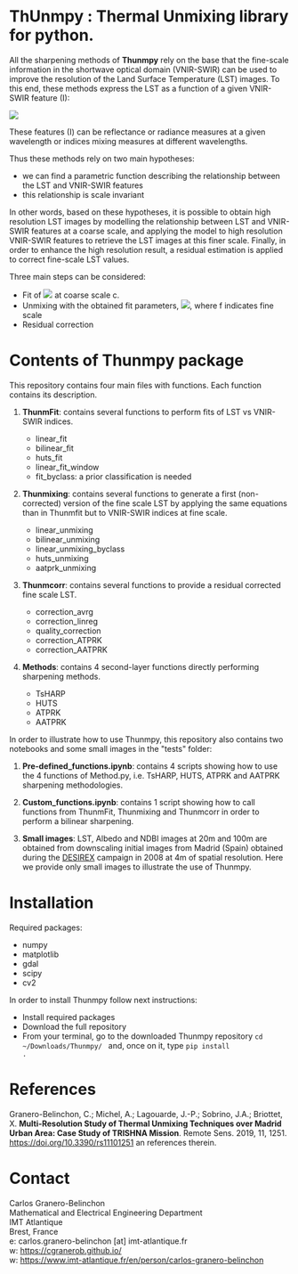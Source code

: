 # ThUnmpy : Thermal Unmixing library for python.

All the sharpening methods of **Thunmpy** rely on the base that the fine-scale information in the shortwave optical domain (VNIR-SWIR) can be used to improve the resolution of the Land Surface Temperature (LST) images. To this end, these methods express the LST as a function of a given VNIR-SWIR feature (I): 

<img src="https://render.githubusercontent.com/render/math?math=LST=f(I)">

These features (I) can be reflectance or radiance measures at a given wavelength or indices mixing measures at different wavelengths.

Thus these methods rely on two main hypotheses: 

- we can find a parametric function describing the relationship between the LST and VNIR-SWIR features
- this relationship is scale invariant

In other words, based on these hypotheses, it is possible to obtain high resolution LST images by modelling the relationship between LST and VNIR-SWIR features at a coarse scale, and applying the model
to high resolution VNIR-SWIR features to retrieve the LST images at this finer scale. Finally, in order to enhance the high resolution result, a residual estimation is applied to correct fine-scale LST values.

Three main steps can be considered:

- Fit of <img src="https://render.githubusercontent.com/render/math?math=LST_c = f(I_c)"> at coarse scale c.
- Unmixing with the obtained fit parameters, <img src="https://render.githubusercontent.com/render/math?math=LST_f = f(I_f)">, where f indicates fine scale
- Residual correction

# Contents of Thunmpy package
This repository contains four main files with functions. Each function contains its description. 

1) **ThunmFit**: contains several functions to perform fits of LST vs VNIR-SWIR indices.

	- linear_fit
	- bilinear_fit
	- huts_fit
	- linear_fit_window
	- fit_byclass: a prior classification is needed

2) **Thunmixing**: contains several functions to generate a first (non-corrected) version of the fine scale LST by applying the same equations than in Thunmfit but to VNIR-SWIR indices at fine scale.

	- linear_unmixing
	- bilinear_unmixing
	- linear_unmixing_byclass
	- huts_unmixing
	- aatprk_unmixing

3) **Thunmcorr**: contains several functions to provide a residual corrected fine scale LST.

	- correction_avrg
	- correction_linreg
	- quality_correction
	- correction_ATPRK
	- correction_AATPRK

4) **Methods**: contains 4 second-layer functions directly performing sharpening methods.

	- TsHARP
	- HUTS
	- ATPRK
	- AATPRK

In order to illustrate how to use Thunmpy, this repository also contains two notebooks and some small images in the "tests" folder:

1) **Pre-defined_functions.ipynb**: contains 4 scripts showing how to use the 4 functions of Method.py, i.e. TsHARP, HUTS, ATPRK and AATPRK sharpening methodologies.

2) **Custom_functions.ipynb**: contains 1 script showing how to call functions from ThunmFit, Thunmixing and Thunmcorr in order to perform a bilinear sharpening.

3) **Small images**: LST, Albedo and NDBI images at 20m and 100m are obtained from downscaling initial images from Madrid (Spain) obtained during the <a href="https://earth.esa.int/eogateway/campaigns/desirex-2008"> DESIREX</a> campaign in 2008 at 4m of spatial resolution. Here we provide only small images to illustrate the use of Thunmpy. 

# Installation

Required packages:

- numpy
- matplotlib
- gdal
- scipy
- cv2

In order to install Thunmpy follow next instructions:

- Install required packages
- Download the full repository
- From your terminal, go to the downloaded Thunmpy repository <code>cd ~/Downloads/Thunmpy/ </code> and, once on it, type <code>pip install .</code>

# References
Granero-Belinchon, C.; Michel, A.; Lagouarde, J.-P.; Sobrino, J.A.; Briottet, X. **Multi-Resolution Study of Thermal Unmixing Techniques over Madrid Urban Area: Case Study of TRISHNA Mission**. Remote Sens. 2019, 11, 1251. <a href="https://doi.org/10.3390/rs11101251" > https://doi.org/10.3390/rs11101251 </a> an references therein.

# Contact

Carlos Granero-Belinchon <br />
Mathematical and Electrical Engineering Department <br />
IMT Atlantique <br />
Brest, France <br />
e: carlos.granero-belinchon [at] imt-atlantique.fr <br />
w: https://cgranerob.github.io/ <br />
w: https://www.imt-atlantique.fr/en/person/carlos-granero-belinchon <br />

